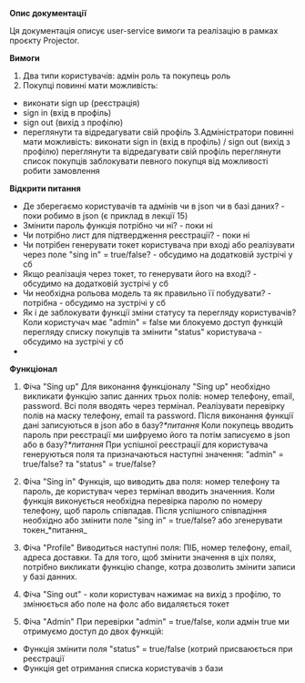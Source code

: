 **Опис документації**

Ця документація описує user-service вимоги та реалізацію в рамках проєкту Projector.

**Вимоги**
1. Два типи користувачів: адмін роль та покупець роль
2. Покупці повинні мати можливість: 
  - виконати sign up (реєстрація)
  - sign in (вхід в профіль)
  - sign out (вихід з профілю)
  - переглянути та відредагувати свій профіль
3.Адміністратори повинні мати можливість:
виконати sign in (вхід в профіль) / sign out (вихід з профілю)
переглянути та відредагувати свій профіль
переглянути список покупців
заблокувати певного покупця від можливості робити замовлення

**Відкрити питання**
- Де зберегаємо користувачів та адмінів чи в json чи в базі даних? - поки робимо в json (є приклад в лекції 15)
- Змінити пароль функція потрібно чи ні? - поки ні
- Чи потрібно лист для підтвердження реєстрації? - поки ні
- Чи потрібен генерувати токет користувача при вході або реалізувати через поле "sing in" = true/false? - обсудимо на додатковій зустрічі у сб
- Якщо реалізація через токет, то генерувати його на вході? - обсудимо на додатковій зустрічі у сб
- Чи необхідна рольова модель та як правильно її побудувати? - потрібна - обсудимо на зустрічі у сб
- Як і де заблокувати функції зміни статусу та перегляду користувачів? Коли користучач має "admin" = false ми блокуемо доступ функцій перегляду списку покупців та змінити "status" користувача - обсудимо на зустрічі у сб
- 
**Функціонал**
1. Фіча "Sing up"
Для виконання функціоналу "Sing up" необхідно викликати функцію запис данних трьох полів: номер телефону, email, password. Всі поля вводять через термінал. Реалізувати перевірку полів на маску телефону, email та password. 
Після виконання функції дані записуються в json або в базу?_*питання_
Коли покупець вводить пароль при реєстрації ми шифруемо його та потім записуємо в json або в базу?_*питання_
При успішної реєстрації для користувача генеруються поля та призначаються наступні значення: "admin" = true/false? та "status" = true/false?

3. Фіча "Sing in"
Функція, що виводить два поля: номер телефону та пароль, де користувач через термінал вводить значенния. Коли функція виконується необхідна перевірка паролю по номеру телефону, щоб пароль співпадав. 
Після успішного співпадіння необхідно або змінити поле "sing in" = true/false? або згенерувати токен_*питання_

3. Фіча "Profile"
Виводиться наступні поля: ПІБ, номер телефону, email, адреса доставки. Та для того, щоб змінити значення в ціх полях, потрібно викликати функцію change, котра дозволить змінити записи у базі данних.
5. Фіча "Sing out" - коли користувач нажимає на вихід з профілю, то змінюється або поле на фолс або видаляється токет 

6. Фіча "Admin"
При перевірки "admin" = true/false, коли адмін true ми отримуємо доступ до двох функцій:
- Функція змінити поля "status" = true/false (котрий присваюється при реєстрації
- Функція get отримання списка користувачів з бази



